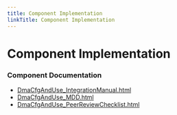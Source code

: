 ```yaml
---
title: Component Implementation
linkTitle: Component Implementation
---
```


# Component Implementation
### Component Documentation

- [DmaCfgAndUse_IntegrationManual.html](doc/DmaCfgAndUse_IntegrationManual.html)
- [DmaCfgAndUse_MDD.html](doc/DmaCfgAndUse_MDD.html)
- [DmaCfgAndUse_PeerReviewChecklist.html](doc/DmaCfgAndUse_PeerReviewChecklist.html)

